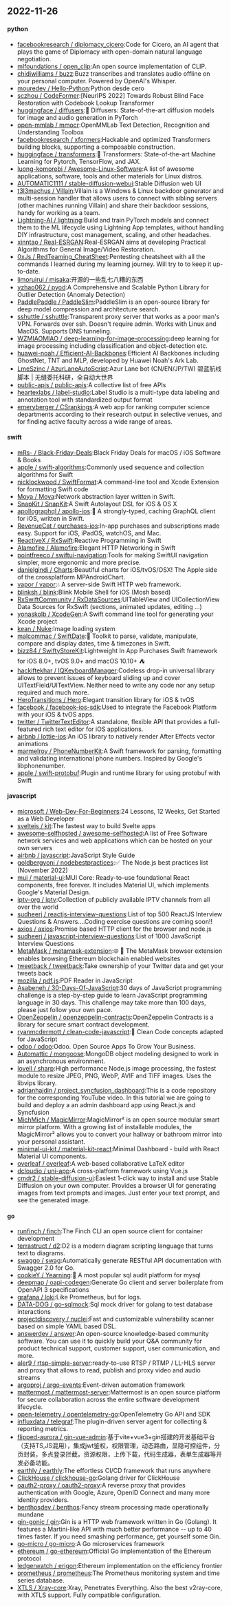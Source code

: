 ## 2022-11-26

#### python
* [facebookresearch / diplomacy_cicero](https://github.com/facebookresearch/diplomacy_cicero):Code for Cicero, an AI agent that plays the game of Diplomacy with open-domain natural language negotiation.
* [mlfoundations / open_clip](https://github.com/mlfoundations/open_clip):An open source implementation of CLIP.
* [chidiwilliams / buzz](https://github.com/chidiwilliams/buzz):Buzz transcribes and translates audio offline on your personal computer. Powered by OpenAI's Whisper.
* [mouredev / Hello-Python](https://github.com/mouredev/Hello-Python):Python desde cero
* [sczhou / CodeFormer](https://github.com/sczhou/CodeFormer):[NeurIPS 2022] Towards Robust Blind Face Restoration with Codebook Lookup Transformer
* [huggingface / diffusers](https://github.com/huggingface/diffusers):🤗
Diffusers: State-of-the-art diffusion models for image and audio generation in PyTorch
* [open-mmlab / mmocr](https://github.com/open-mmlab/mmocr):OpenMMLab Text Detection, Recognition and Understanding Toolbox
* [facebookresearch / xformers](https://github.com/facebookresearch/xformers):Hackable and optimized Transformers building blocks, supporting a composable construction.
* [huggingface / transformers](https://github.com/huggingface/transformers):🤗
Transformers: State-of-the-art Machine Learning for Pytorch, TensorFlow, and JAX.
* [luong-komorebi / Awesome-Linux-Software](https://github.com/luong-komorebi/Awesome-Linux-Software):A list of awesome applications, software, tools and other materials for Linux distros.
* [AUTOMATIC1111 / stable-diffusion-webui](https://github.com/AUTOMATIC1111/stable-diffusion-webui):Stable Diffusion web UI
* [t3l3machus / Villain](https://github.com/t3l3machus/Villain):Villain is a Windows & Linux backdoor generator and multi-session handler that allows users to connect with sibling servers (other machines running Villain) and share their backdoor sessions, handy for working as a team.
* [Lightning-AI / lightning](https://github.com/Lightning-AI/lightning):Build and train PyTorch models and connect them to the ML lifecycle using Lightning App templates, without handling DIY infrastructure, cost management, scaling, and other headaches.
* [xinntao / Real-ESRGAN](https://github.com/xinntao/Real-ESRGAN):Real-ESRGAN aims at developing Practical Algorithms for General Image/Video Restoration.
* [0xJs / RedTeaming_CheatSheet](https://github.com/0xJs/RedTeaming_CheatSheet):Pentesting cheatsheet with all the commands I learned during my learning journey. Will try to to keep it up-to-date.
* [limoruirui / misaka](https://github.com/limoruirui/misaka):开源的一些乱七八糟的东西
* [yzhao062 / pyod](https://github.com/yzhao062/pyod):A Comprehensive and Scalable Python Library for Outlier Detection (Anomaly Detection)
* [PaddlePaddle / PaddleSlim](https://github.com/PaddlePaddle/PaddleSlim):PaddleSlim is an open-source library for deep model compression and architecture search.
* [sshuttle / sshuttle](https://github.com/sshuttle/sshuttle):Transparent proxy server that works as a poor man's VPN. Forwards over ssh. Doesn't require admin. Works with Linux and MacOS. Supports DNS tunneling.
* [WZMIAOMIAO / deep-learning-for-image-processing](https://github.com/WZMIAOMIAO/deep-learning-for-image-processing):deep learning for image processing including classification and object-detection etc.
* [huawei-noah / Efficient-AI-Backbones](https://github.com/huawei-noah/Efficient-AI-Backbones):Efficient AI Backbones including GhostNet, TNT and MLP, developed by Huawei Noah's Ark Lab.
* [LmeSzinc / AzurLaneAutoScript](https://github.com/LmeSzinc/AzurLaneAutoScript):Azur Lane bot (CN/EN/JP/TW) 碧蓝航线脚本 | 无缝委托科研，全自动大世界
* [public-apis / public-apis](https://github.com/public-apis/public-apis):A collective list of free APIs
* [heartexlabs / label-studio](https://github.com/heartexlabs/label-studio):Label Studio is a multi-type data labeling and annotation tool with standardized output format
* [emeryberger / CSrankings](https://github.com/emeryberger/CSrankings):A web app for ranking computer science departments according to their research output in selective venues, and for finding active faculty across a wide range of areas.

#### swift
* [mRs- / Black-Friday-Deals](https://github.com/mRs-/Black-Friday-Deals):Black Friday Deals for macOS / iOS Software & Books
* [apple / swift-algorithms](https://github.com/apple/swift-algorithms):Commonly used sequence and collection algorithms for Swift
* [nicklockwood / SwiftFormat](https://github.com/nicklockwood/SwiftFormat):A command-line tool and Xcode Extension for formatting Swift code
* [Moya / Moya](https://github.com/Moya/Moya):Network abstraction layer written in Swift.
* [SnapKit / SnapKit](https://github.com/SnapKit/SnapKit):A Swift Autolayout DSL for iOS & OS X
* [apollographql / apollo-ios](https://github.com/apollographql/apollo-ios):📱
A strongly-typed, caching GraphQL client for iOS, written in Swift.
* [RevenueCat / purchases-ios](https://github.com/RevenueCat/purchases-ios):In-app purchases and subscriptions made easy. Support for iOS, iPadOS, watchOS, and Mac.
* [ReactiveX / RxSwift](https://github.com/ReactiveX/RxSwift):Reactive Programming in Swift
* [Alamofire / Alamofire](https://github.com/Alamofire/Alamofire):Elegant HTTP Networking in Swift
* [pointfreeco / swiftui-navigation](https://github.com/pointfreeco/swiftui-navigation):Tools for making SwiftUI navigation simpler, more ergonomic and more precise.
* [danielgindi / Charts](https://github.com/danielgindi/Charts):Beautiful charts for iOS/tvOS/OSX! The Apple side of the crossplatform MPAndroidChart.
* [vapor / vapor](https://github.com/vapor/vapor):💧
A server-side Swift HTTP web framework.
* [blinksh / blink](https://github.com/blinksh/blink):Blink Mobile Shell for iOS (Mosh based)
* [RxSwiftCommunity / RxDataSources](https://github.com/RxSwiftCommunity/RxDataSources):UITableView and UICollectionView Data Sources for RxSwift (sections, animated updates, editing ...)
* [yonaskolb / XcodeGen](https://github.com/yonaskolb/XcodeGen):A Swift command line tool for generating your Xcode project
* [kean / Nuke](https://github.com/kean/Nuke):Image loading system
* [malcommac / SwiftDate](https://github.com/malcommac/SwiftDate):🐔
Toolkit to parse, validate, manipulate, compare and display dates, time & timezones in Swift.
* [bizz84 / SwiftyStoreKit](https://github.com/bizz84/SwiftyStoreKit):Lightweight In App Purchases Swift framework for iOS 8.0+, tvOS 9.0+ and macOS 10.10+
⛺
* [hackiftekhar / IQKeyboardManager](https://github.com/hackiftekhar/IQKeyboardManager):Codeless drop-in universal library allows to prevent issues of keyboard sliding up and cover UITextField/UITextView. Neither need to write any code nor any setup required and much more.
* [HeroTransitions / Hero](https://github.com/HeroTransitions/Hero):Elegant transition library for iOS & tvOS
* [facebook / facebook-ios-sdk](https://github.com/facebook/facebook-ios-sdk):Used to integrate the Facebook Platform with your iOS & tvOS apps.
* [twitter / TwitterTextEditor](https://github.com/twitter/TwitterTextEditor):A standalone, flexible API that provides a full-featured rich text editor for iOS applications.
* [airbnb / lottie-ios](https://github.com/airbnb/lottie-ios):An iOS library to natively render After Effects vector animations
* [marmelroy / PhoneNumberKit](https://github.com/marmelroy/PhoneNumberKit):A Swift framework for parsing, formatting and validating international phone numbers. Inspired by Google's libphonenumber.
* [apple / swift-protobuf](https://github.com/apple/swift-protobuf):Plugin and runtime library for using protobuf with Swift

#### javascript
* [microsoft / Web-Dev-For-Beginners](https://github.com/microsoft/Web-Dev-For-Beginners):24 Lessons, 12 Weeks, Get Started as a Web Developer
* [sveltejs / kit](https://github.com/sveltejs/kit):The fastest way to build Svelte apps
* [awesome-selfhosted / awesome-selfhosted](https://github.com/awesome-selfhosted/awesome-selfhosted):A list of Free Software network services and web applications which can be hosted on your own servers
* [airbnb / javascript](https://github.com/airbnb/javascript):JavaScript Style Guide
* [goldbergyoni / nodebestpractices](https://github.com/goldbergyoni/nodebestpractices):✅
The Node.js best practices list (November 2022)
* [mui / material-ui](https://github.com/mui/material-ui):MUI Core: Ready-to-use foundational React components, free forever. It includes Material UI, which implements Google's Material Design.
* [iptv-org / iptv](https://github.com/iptv-org/iptv):Collection of publicly available IPTV channels from all over the world
* [sudheerj / reactjs-interview-questions](https://github.com/sudheerj/reactjs-interview-questions):List of top 500 ReactJS Interview Questions & Answers....Coding exercise questions are coming soon!!
* [axios / axios](https://github.com/axios/axios):Promise based HTTP client for the browser and node.js
* [sudheerj / javascript-interview-questions](https://github.com/sudheerj/javascript-interview-questions):List of 1000 JavaScript Interview Questions
* [MetaMask / metamask-extension](https://github.com/MetaMask/metamask-extension):🌐
🔌
The MetaMask browser extension enables browsing Ethereum blockchain enabled websites
* [tweetback / tweetback](https://github.com/tweetback/tweetback):Take ownership of your Twitter data and get your tweets back
* [mozilla / pdf.js](https://github.com/mozilla/pdf.js):PDF Reader in JavaScript
* [Asabeneh / 30-Days-Of-JavaScript](https://github.com/Asabeneh/30-Days-Of-JavaScript):30 days of JavaScript programming challenge is a step-by-step guide to learn JavaScript programming language in 30 days. This challenge may take more than 100 days, please just follow your own pace.
* [OpenZeppelin / openzeppelin-contracts](https://github.com/OpenZeppelin/openzeppelin-contracts):OpenZeppelin Contracts is a library for secure smart contract development.
* [ryanmcdermott / clean-code-javascript](https://github.com/ryanmcdermott/clean-code-javascript):🛁
Clean Code concepts adapted for JavaScript
* [odoo / odoo](https://github.com/odoo/odoo):Odoo. Open Source Apps To Grow Your Business.
* [Automattic / mongoose](https://github.com/Automattic/mongoose):MongoDB object modeling designed to work in an asynchronous environment.
* [lovell / sharp](https://github.com/lovell/sharp):High performance Node.js image processing, the fastest module to resize JPEG, PNG, WebP, AVIF and TIFF images. Uses the libvips library.
* [adrianhajdin / project_syncfusion_dashboard](https://github.com/adrianhajdin/project_syncfusion_dashboard):This is a code repository for the corresponding YouTube video. In this tutorial we are going to build and deploy a an admin dashboard app using React.js and Syncfusion
* [MichMich / MagicMirror](https://github.com/MichMich/MagicMirror):MagicMirror² is an open source modular smart mirror platform. With a growing list of installable modules, the MagicMirror² allows you to convert your hallway or bathroom mirror into your personal assistant.
* [minimal-ui-kit / material-kit-react](https://github.com/minimal-ui-kit/material-kit-react):Minimal Dashboard - build with React Material UI components.
* [overleaf / overleaf](https://github.com/overleaf/overleaf):A web-based collaborative LaTeX editor
* [dcloudio / uni-app](https://github.com/dcloudio/uni-app):A cross-platform framework using Vue.js
* [cmdr2 / stable-diffusion-ui](https://github.com/cmdr2/stable-diffusion-ui):Easiest 1-click way to install and use Stable Diffusion on your own computer. Provides a browser UI for generating images from text prompts and images. Just enter your text prompt, and see the generated image.

#### go
* [runfinch / finch](https://github.com/runfinch/finch):The Finch CLI an open source client for container development
* [terrastruct / d2](https://github.com/terrastruct/d2):D2 is a modern diagram scripting language that turns text to diagrams.
* [swaggo / swag](https://github.com/swaggo/swag):Automatically generate RESTful API documentation with Swagger 2.0 for Go.
* [cookieY / Yearning](https://github.com/cookieY/Yearning):🐳
A most popular sql audit platform for mysql
* [deepmap / oapi-codegen](https://github.com/deepmap/oapi-codegen):Generate Go client and server boilerplate from OpenAPI 3 specifications
* [grafana / loki](https://github.com/grafana/loki):Like Prometheus, but for logs.
* [DATA-DOG / go-sqlmock](https://github.com/DATA-DOG/go-sqlmock):Sql mock driver for golang to test database interactions
* [projectdiscovery / nuclei](https://github.com/projectdiscovery/nuclei):Fast and customizable vulnerability scanner based on simple YAML based DSL.
* [answerdev / answer](https://github.com/answerdev/answer):An open-source knowledge-based community software. You can use it to quickly build your Q&A community for product technical support, customer support, user communication, and more.
* [aler9 / rtsp-simple-server](https://github.com/aler9/rtsp-simple-server):ready-to-use RTSP / RTMP / LL-HLS server and proxy that allows to read, publish and proxy video and audio streams
* [argoproj / argo-events](https://github.com/argoproj/argo-events):Event-driven automation framework
* [mattermost / mattermost-server](https://github.com/mattermost/mattermost-server):Mattermost is an open source platform for secure collaboration across the entire software development lifecycle.
* [open-telemetry / opentelemetry-go](https://github.com/open-telemetry/opentelemetry-go):OpenTelemetry Go API and SDK
* [influxdata / telegraf](https://github.com/influxdata/telegraf):The plugin-driven server agent for collecting & reporting metrics.
* [flipped-aurora / gin-vue-admin](https://github.com/flipped-aurora/gin-vue-admin):基于vite+vue3+gin搭建的开发基础平台（支持TS,JS混用），集成jwt鉴权，权限管理，动态路由，显隐可控组件，分页封装，多点登录拦截，资源权限，上传下载，代码生成器，表单生成器等开发必备功能。
* [earthly / earthly](https://github.com/earthly/earthly):The effortless CI/CD framework that runs anywhere
* [ClickHouse / clickhouse-go](https://github.com/ClickHouse/clickhouse-go):Golang driver for ClickHouse
* [oauth2-proxy / oauth2-proxy](https://github.com/oauth2-proxy/oauth2-proxy):A reverse proxy that provides authentication with Google, Azure, OpenID Connect and many more identity providers.
* [benthosdev / benthos](https://github.com/benthosdev/benthos):Fancy stream processing made operationally mundane
* [gin-gonic / gin](https://github.com/gin-gonic/gin):Gin is a HTTP web framework written in Go (Golang). It features a Martini-like API with much better performance -- up to 40 times faster. If you need smashing performance, get yourself some Gin.
* [go-micro / go-micro](https://github.com/go-micro/go-micro):A Go microservices framework
* [ethereum / go-ethereum](https://github.com/ethereum/go-ethereum):Official Go implementation of the Ethereum protocol
* [ledgerwatch / erigon](https://github.com/ledgerwatch/erigon):Ethereum implementation on the efficiency frontier
* [prometheus / prometheus](https://github.com/prometheus/prometheus):The Prometheus monitoring system and time series database.
* [XTLS / Xray-core](https://github.com/XTLS/Xray-core):Xray, Penetrates Everything. Also the best v2ray-core, with XTLS support. Fully compatible configuration.
